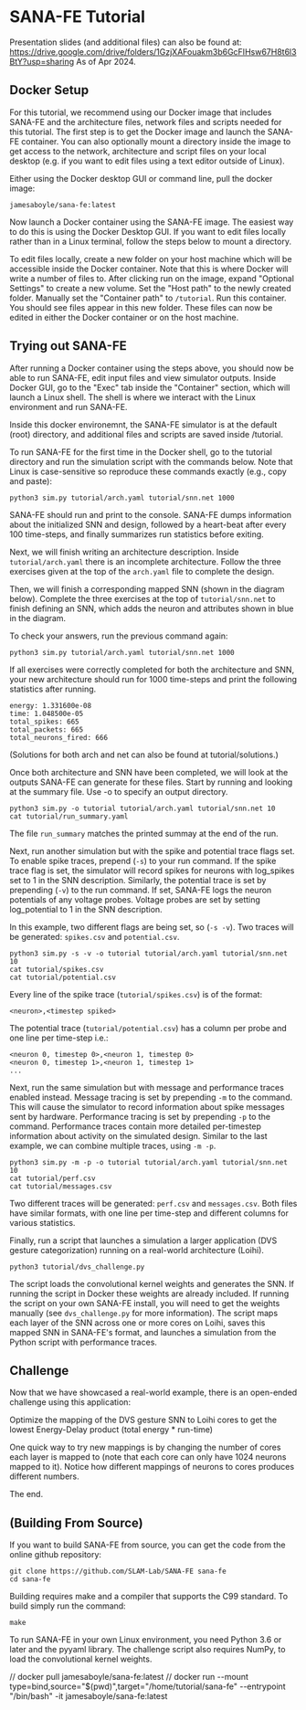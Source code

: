 # SANA-FE Tutorial #

Presentation slides (and additional files) can also be found at:
https://drive.google.com/drive/folders/1GzjXAFouakm3b6GcFIHsw67H8t6l3BtY?usp=sharing
As of Apr 2024.

## Docker Setup ##

For this tutorial, we recommend using our Docker image that includes SANA-FE
and the architecture files, network files and scripts needed for this tutorial.
The first step is to get the Docker image and launch the SANA-FE container. You
can also optionally mount a directory inside the image to get access to the
network, architecture and script files on your local desktop (e.g. if you want
to edit files using a text editor outside of Linux).

Either using the Docker desktop GUI or command line, pull the docker image:

    jamesaboyle/sana-fe:latest

Now launch a Docker container using the SANA-FE image. The easiest way to do
this is using the Docker Desktop GUI. If you want to edit files locally rather
than in a Linux terminal, follow the steps below to mount a directory.

To edit files locally, create a new folder on your host machine which will be
accessible inside the Docker container. Note that this is where Docker will
write a number of files to. After clicking run on the image, expand
"Optional Settings" to create a new volume. Set the "Host path" to the newly
created folder. Manually set the "Container path" to `/tutorial`.
Run this container. You should see files appear in this new folder.
These files can now be edited in either the Docker container or on the host
machine.

## Trying out SANA-FE ##

After running a Docker container using the steps above, you should now be able
to run SANA-FE, edit input files and view simulator outputs. Inside Docker GUI,
go to the "Exec" tab inside the "Container" section, which will launch a Linux
shell. The shell is where we interact with the Linux environment and run
SANA-FE.

Inside this docker environemnt, the SANA-FE simulator is at the default (root)
directory, and additional files and scripts are saved inside /tutorial.

To run SANA-FE for the first time in the Docker shell, go to the tutorial
directory and run the simulation script with the commands below. Note that
Linux is case-sensitive so reproduce these commands exactly (e.g., copy and
paste):

    python3 sim.py tutorial/arch.yaml tutorial/snn.net 1000

SANA-FE should run and print to the console. SANA-FE dumps information about the
initialized SNN and design, followed by a heart-beat after
every 100 time-steps, and finally summarizes run statistics before exiting.

Next, we will finish writing an architecture description. Inside
`tutorial/arch.yaml` there is an incomplete architecture. Follow the three
exercises given at the top of the `arch.yaml` file to complete the design.

Then, we will finish a corresponding mapped SNN (shown in the diagram below).
Complete the three exercises at the top of `tutorial/snn.net` to finish defining
an SNN, which adds the neuron and attributes shown in blue in the diagram.

To check your answers, run the previous command again:

    python3 sim.py tutorial/arch.yaml tutorial/snn.net 1000

If all exercises were correctly completed for both the architecture and SNN,
your new architecture should run for 1000 time-steps and print the following
statistics after running.

    energy: 1.331600e-08
    time: 1.048500e-05
    total_spikes: 665
    total_packets: 665
    total_neurons_fired: 666

(Solutions for both arch and net can also be found at tutorial/solutions.)

Once both architecture and SNN have been completed, we will look at the
outputs SANA-FE can generate for these files. Start by running and looking at
the summary file. Use -o to specify an output directory.

    python3 sim.py -o tutorial tutorial/arch.yaml tutorial/snn.net 10
    cat tutorial/run_summary.yaml

The file `run_summary` matches the printed summay at the end of the run.

Next, run another simulation but with the spike and potential trace flags set.
To enable spike traces, prepend (`-s`) to your run command. If the spike trace
flag is set, the simulator will record spikes for neurons with log_spikes set
to 1 in the SNN description. Similarly, the potential trace is set by
prepending (`-v`) to the run command. If set, SANA-FE logs the neuron potentials
of any voltage probes. Voltage probes are set by setting log_potential to 1
in the SNN description.

In this example, two different flags are being set, so (`-s -v`).
Two traces will be generated: `spikes.csv` and `potential.csv`.

    python3 sim.py -s -v -o tutorial tutorial/arch.yaml tutorial/snn.net 10
    cat tutorial/spikes.csv
    cat tutorial/potential.csv

Every line of the spike trace (`tutorial/spikes.csv`) is of the format:

    <neuron>,<timestep spiked>

The potential trace (`tutorial/potential.csv`) has a column per probe and
one line per time-step i.e.:

    <neuron 0, timestep 0>,<neuron 1, timestep 0>
    <neuron 0, timestep 1>,<neuron 1, timestep 1>
    ...

Next, run the same simulation but with message and performance traces
enabled instead. Message tracing is set by prepending `-m` to the command.
This will cause the simulator to record information about spike messages sent
by hardware. Performance tracing is set by prepending `-p` to the command.
Performance traces contain more detailed per-timestep information about
activity on the simulated design. Similar to the last example, we can combine
multiple traces, using `-m -p`.

    python3 sim.py -m -p -o tutorial tutorial/arch.yaml tutorial/snn.net 10
    cat tutorial/perf.csv
    cat tutorial/messages.csv

Two different traces will be generated: `perf.csv` and `messages.csv`.
Both files have similar formats, with one line per time-step and different
columns for various statistics.

Finally, run a script that launches a simulation a larger application
(DVS gesture categorization) running on a real-world architecture (Loihi).

    python3 tutorial/dvs_challenge.py

The script loads the convolutional kernel weights and generates the SNN.
If running the script in Docker these weights are already included. If running
the script on your own SANA-FE install, you will need to get the weights
manually (see ```dvs_challenge.py``` for more information).
The script maps each layer of the SNN across one or more cores on Loihi,
saves this mapped SNN in SANA-FE's format, and launches a simulation
from the Python script with performance traces.

## Challenge ##

Now that we have showcased a real-world example, there is an open-ended
challenge using this application:

Optimize the mapping of the DVS gesture SNN to Loihi cores to get the lowest
Energy-Delay product (total energy * run-time)

One quick way to try new mappings is by changing the number of cores each layer
is mapped to (note that each core can only have 1024 neurons mapped to it).
Notice how different mappings of neurons to cores produces different numbers.

The end.

## (Building From Source) ##

If you want to build SANA-FE from source, you can get the code from the online
github repository:

    git clone https://github.com/SLAM-Lab/SANA-FE sana-fe
    cd sana-fe

Building requires make and a compiler that supports the C99 standard. To build
simply run the command:

    make

To run SANA-FE in your own Linux environment, you need Python 3.6 or later and
the pyyaml library. The challenge script also requires NumPy, to load the
convolutional kernel weights.

// docker pull jamesaboyle/sana-fe:latest
// docker run --mount type=bind,source="$(pwd)",target="/home/tutorial/sana-fe" --entrypoint "/bin/bash" -it jamesaboyle/sana-fe:latest